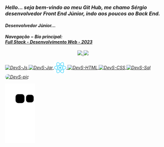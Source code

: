 ### <em>Hello... seja bem-vindo ao meu Git Hub, me chamo Sérgio desenvolvedor Front End Júnior, indo aos poucos ao Back End.</em>
#### <em>Desenvolvedor Júnior...</em>
#### <em>Navegação &minus; Bio principal:</br> <a href="https://web-development-ser.github.io/repository-full-stack/">Full Stack - Desenvolvimento Web - 2023</a>
<div align="center">
  <a href="https://github.com/web-development-ser">
  <img height="180em" src="https://github-readme-stats.vercel.app/api?username=web-development-ser&show_icons=true&theme=tokyonight&include_all_commits=true&count_private=true"/>
  <img height="180em" src="https://github-readme-stats.vercel.app/api/top-langs/?username=web-development-ser&layout=compact&langs_count=7&theme=tokyonight"/>
</div>

<div style="display: inline_block"><br>
  <img align="center" alt="DevS-Js" height="40" width="40" src="https://cdn-icons-png.flaticon.com/128/2305/2305963.png">
  <img align="center" alt="DevS-Jar" height="40" width="40" src="https://cdn-icons-png.flaticon.com/128/2305/2305951.png">
  <img align="center" alt="DevS-React" height="40" width="40" src="https://raw.githubusercontent.com/devicons/devicon/master/icons/react/react-original.svg">
  <img align="center" alt="DevS-HTML" height="40" width="40" src="https://cdn-icons-png.flaticon.com/128/2305/2305941.png">
  <img align="center" alt="DevS-CSS" height="40" width="40" src="https://cdn-icons-png.flaticon.com/128/2305/2305903.png">
  <img align="center" alt="DevS-Sql" height="40" width="40" src="https://cdn-icons-png.flaticon.com/128/2306/2306022.png">
  <img align="center" alt="DevS-pic" height="40" style="border-radius:40px;" src="https://cdn-icons-png.flaticon.com/128/4667/4667922.png">
</div>

  ![Snake animation](https://github.com/rafaballerini/rafaballerini/blob/output/github-contribution-grid-snake.svg)
